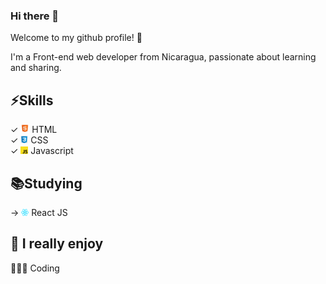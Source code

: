 ### Hi there 👋

Welcome to my github profile! 🥳

I'm a Front-end web developer from Nicaragua, passionate about learning and sharing.

## ⚡️Skills
✓ <img src="https://github.com/saddammont/saddammont/blob/master/github/html5.png" width="14"> HTML <br>
✓ <img src="https://github.com/saddammont/saddammont/blob/master/github/css.jpg" width="12"> CSS <br>
✓ <img src="https://github.com/saddammont/saddammont/blob/master/github/js.png" width="12"> Javascript <br>


## 📚Studying
→ <img src="https://github.com/saddammont/saddammont/blob/master/github/react.png" width="12"> React JS <br>


## 🖤 I really enjoy
👨🏽‍💻 Coding <br>

